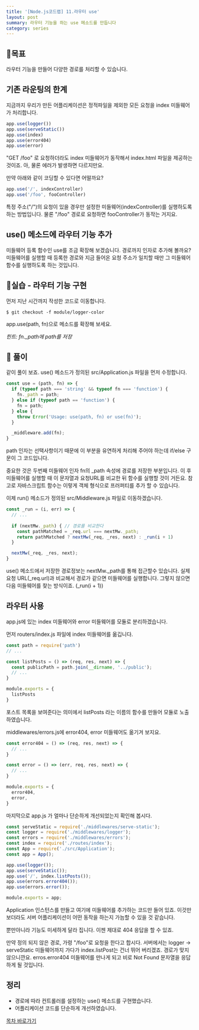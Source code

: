 ```yaml
---
title: '[Node.js코드랩] 11.라우터 use'
layout: post
summary: 라우터 기능을 하는 use 메소드를 만듭니다
category: series
---
```


## 🌳목표 

라우터 기능을 만들어 다양한 경로를 처리할 수 있습니다.

## 기존 라운팅의 한계 

지금까지 우리가 만든 어플리케이션은 정적파일을 제외한 모든 요청을 index 미들웨어가 처리합니다.

```js
app.use(logger())
app.use(serveStatic())
app.use(index)
app.use(error404)
app.use(error)
```

"GET /foo" 로 요청하더라도 index 미들웨어가 동작해서 index.html 파일을 제공하는 것이죠. 아, 물론 에러가 발생하면 다르지만요. 

만약 아래와 같이 코딩할 수 있다면 어떨까요?
 
```js
app.use('/', indexController)
app.use('/foo', fooController)
```

특정 주소("/")의 요청이 있을 경우만 설정한 미들웨어(indexController)를 실행하도록 하는 방법입니다. 물론 "/foo" 경로로 요청하면 fooController가 동작는 거지요. 

## use() 메소드에 라우터 기능 추가 

미들웨어 등록 함수인 use를 조금 확장해 보겠습니다. 
경로까지 인자로 추가해 볼까요?
미들웨어를 실행할 때 등록한 경로와 지금 들어온 요청 주소가 일치할 때만 그 미들웨어 함수를 실행하도록 하는 것입니다.

## 🐤실습 - 라우터 기능 구현

먼저 지난 시간까지 작성한 코드로 이동합니다.

```
$ git checkout -f module/logger-color
```

app.use(path, fn)으로 메소드를 확장해 보세요.

*힌트: fn._path에 path를 저장*

## 🐤 풀이

같이 풀이 보죠. use() 메소드가 정의된 src/Application.js 파일을 먼저 수정합니다.

```js
const use = (path, fn) => {
  if (typeof path === 'string' && typeof fn === 'function') {
    fn._path = path;
  } else if (typeof path == 'function') {
    fn = path;
  } else {
    throw Error('Usage: use(path, fn) or use(fn)');
  }

  _middleware.add(fn);
}
```

path 인자는 선택사항이기 때문에 이 부분을 유연하게 처리해 주어야 하는데 if/else 구문이 그 코드입니다.

중요한 것은 두번째 미들웨어 인자 fn의 _path 속성에 경로를 저장한 부분입니다. 
이 후 미들웨어를 실행할 때 이 문자열과 요청URL를 비교한 뒤 함수를 실행할 것이 거든요.
참고로 자바스크립트 함수는 이렇게 객체 형식으로 프러퍼티를 추가 할 수 있습니다.

이제 run() 메소드가 정의된 src/Middleware.js 파일로 이동하겠습니다.

```js
const _run = (i, err) => {
  // ...
  
  if (nextMw._path) { // 경로를 비교한다 
    const pathMatched = _req.url === nextMw._path;
    return pathMatched ? nextMw(_req, _res, next) : _run(i + 1)
  }

  nextMw(_req, _res, next);
}
```

use() 메소드에서 저장한 경로정보는 nextMw._path를 통해 접근할수 있습니다. 
실제 요청 URL(_req.url)과 비교해서 경로가 같으면 미들웨어를 실행합니다.
그렇지 않으면 다음 미들웨어를 찾는 방식이죠. (_run(i + 1))

## 라우터 사용 

app.js에 있는 index 미들웨어와 error 미들웨어를 모듈로 분리하겠습니다.

먼저 routers/index.js 파일에 index 미들웨어를 옮깁니다. 

```js
const path = require('path')
// ...

const listPosts = () => (req, res, next) => {
  const publicPath = path.join(__dirname, '../public');
  // ...
}

module.exports = {
  listPosts
}
```

포스트 목록을 보여준다는 의미에서 listPosts 라는 이름의 함수를 만들어 모듈로 노출하였습니다.

middlewares/errors.js에 error404, error 미들웨어도 옮기겨 보지요.

```js
const error404 = () => (req, res, next) => {
  // ...
}

const error = () => (err, req, res, next) => {
  // ...
}

module.exports = {
  error404,
  error,
}
```

마지막으로 app.js 가 얼마나 단순하게 개선되었는지 확인해 봅시다. 

```js
const serveStatic = require('./middlewares/serve-static');
const logger = require('./middlewares/logger');
const errors = require('./middlewares/errors');
const index = require('./routes/index');
const App = require('./src/Application');
const app = App();

app.use(logger());
app.use(serveStatic());
app.use('/', index.listPosts());
app.use(errors.error404());
app.use(errors.error());

module.exports = app;
```

Application 인스턴스를 만들고 여기에 미들웨어를 추가하는 코드만 들어 있죠. 
이것만 보더라도 서버 어플리케이션이 어떤 동작을 하는지 가늠할 수 있을 것 같습니다.

뿐만아니라 기능도 미세하게 달라 집니다. 이젠 제대로 404 응답을 할 수 있죠. 

만약 정의 되지 않은 경로,  가령 "/foo"로 요청을 한다고 합시다.
서버에서는 logger -> serveStatic 미들웨어까지 가다가 index.listPost는 건너 뛰어 버리겠죠. 경로가 맞지 않으니깐요. erros.error404 미들웨어를 만나게 되고 비로 Not Found 문자열을 응답하게 될 것입니다.

## 정리 

* 경로에 따라 컨트롤러를 설정하는 use() 메소드를 구현했습니다.
* 어플리케이션 코드를 단순하게 개선하였습니다.


[목차 바로가기](/series/2018/12/01/node-web-0_index.html)
